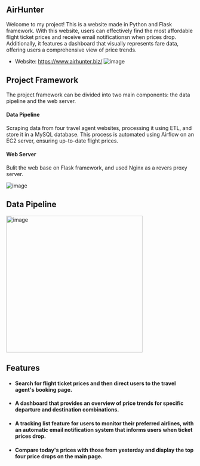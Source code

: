 ## AirHunter
Welcome to my project! This is a website made in Python and Flask framework. With this website, users can effectively find the most affordable flight ticket prices and receive email notificationsn when prices drop.
Additionally, it features a dashboard that visually represents fare data, offering users a comprehensive view of price trends.

- Website: https://www.airhunter.biz/
![image](https://github.com/TH-tinghsuan/git_practice/assets/134147328/e1695560-22c1-4205-8ef6-dede3e61f676)

## Project Framework
The project framework can be divided into two main components: the data pipeline and the web server.
#### Data Pipeline
Scraping data from four travel agent websites, processing it using ETL, and store it in a MySQL database. This process is automated using Airflow on an EC2 server, ensuring up-to-date flight prices.
#### Web Server
Bulit the web base on Flask framework, and used Nginx as a revers proxy server.

![image](https://github.com/TH-tinghsuan/git_practice/assets/134147328/bf6599e5-769e-4dbd-ab27-a1c1bd538078)

## Data Pipeline
<img width="365" alt="image" src="https://github.com/TH-tinghsuan/git_practice/assets/134147328/6c298dc6-94df-4b68-9419-a3841eb50837">


## Features
- #### Search for flight ticket prices and then direct users to the travel agent's booking page.
- #### A dashboard that provides an overview of price trends for specific departure and destination combinations.
- #### A tracking list feature for users to monitor their preferred airlines, with an automatic email notification system that informs users when ticket prices drop.
- #### Compare today's prices with those from yesterday and display the top four price drops on the main page.